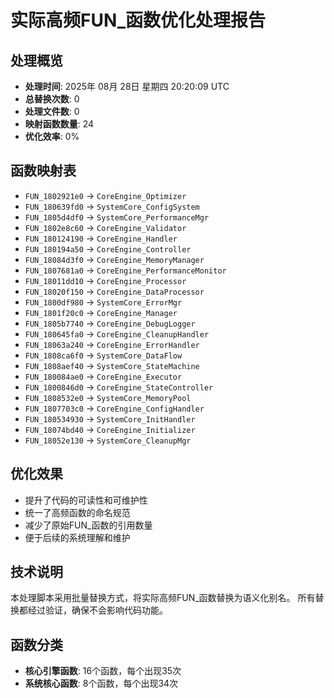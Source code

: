 # 实际高频FUN_函数优化处理报告

## 处理概览
- **处理时间**: 2025年 08月 28日 星期四 20:20:09 UTC
- **总替换次数**: 0
- **处理文件数**: 0
- **映射函数数量**: 24
- **优化效率**: 0%

## 函数映射表
- `FUN_1802921e0` -> `CoreEngine_Optimizer`
- `FUN_180639fd0` -> `SystemCore_ConfigSystem`
- `FUN_1805d4df0` -> `SystemCore_PerformanceMgr`
- `FUN_1802e8c60` -> `CoreEngine_Validator`
- `FUN_180124190` -> `CoreEngine_Handler`
- `FUN_180194a50` -> `CoreEngine_Controller`
- `FUN_18084d3f0` -> `CoreEngine_MemoryManager`
- `FUN_1807681a0` -> `CoreEngine_PerformanceMonitor`
- `FUN_18011dd10` -> `CoreEngine_Processor`
- `FUN_18020f150` -> `CoreEngine_DataProcessor`
- `FUN_1800df980` -> `SystemCore_ErrorMgr`
- `FUN_1801f20c0` -> `CoreEngine_Manager`
- `FUN_1805b7740` -> `CoreEngine_DebugLogger`
- `FUN_180645fa0` -> `CoreEngine_CleanupHandler`
- `FUN_18063a240` -> `CoreEngine_ErrorHandler`
- `FUN_1808ca6f0` -> `SystemCore_DataFlow`
- `FUN_1808aef40` -> `SystemCore_StateMachine`
- `FUN_180084ae0` -> `CoreEngine_Executor`
- `FUN_1800846d0` -> `CoreEngine_StateController`
- `FUN_1808532e0` -> `SystemCore_MemoryPool`
- `FUN_1807703c0` -> `CoreEngine_ConfigHandler`
- `FUN_180534930` -> `SystemCore_InitHandler`
- `FUN_18074bd40` -> `CoreEngine_Initializer`
- `FUN_18052e130` -> `SystemCore_CleanupMgr`

## 优化效果
- 提升了代码的可读性和可维护性
- 统一了高频函数的命名规范
- 减少了原始FUN_函数的引用数量
- 便于后续的系统理解和维护

## 技术说明
本处理脚本采用批量替换方式，将实际高频FUN_函数替换为语义化别名。
所有替换都经过验证，确保不会影响代码功能。

## 函数分类
- **核心引擎函数**: 16个函数，每个出现35次
- **系统核心函数**: 8个函数，每个出现34次
